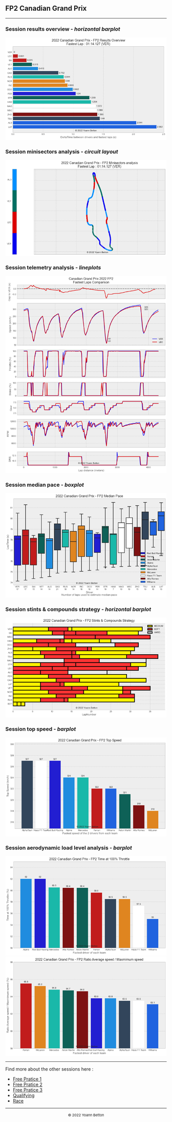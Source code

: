 ## FP2 Canadian Grand Prix

---

### Session results overview - *horizontal barplot*

<img src="/output/2022-06-19_Canadian_Grand_Prix/fp2_results_overview_white.png?raw=true"/>

### Session minisectors analysis - *circuit layout*

<img src="/output/2022-06-19_Canadian_Grand_Prix/fp2_minisectors_analysis_white.png?raw=true"/>

### Session telemetry analysis - *lineplots*

<img src="/output/2022-06-19_Canadian_Grand_Prix/fp2_telemetry_analysis_white.png?raw=true"/>

### Session median pace - *boxplot*

<img src="/output/2022-06-19_Canadian_Grand_Prix/fp2_median_pace_white.png?raw=true"/>

### Session stints & compounds strategy - *horizontal barplot*

<img src="/output/2022-06-19_Canadian_Grand_Prix/fp2_stints_compounds_stategy_white.png?raw=true"/>

### Session top speed - *barplot*

<img src="/output/2022-06-19_Canadian_Grand_Prix/topspeed_fp2_white.png?raw=true"/>

### Session aerodynamic load level analysis - *barplot*

<img src="/output/2022-06-19_Canadian_Grand_Prix/fp2_maximum_throttle_white.png?raw=true"/>

<img src="/output/2022-06-19_Canadian_Grand_Prix/fp2_speed_ratio_white.png?raw=true"/>

--- 

Find more about the other sessions here :
  - [Free Pratice 1](/page/FP1/2022-06-19_Canadian_Grand_Prix)  
  - [Free Pratice 2](/page/FP2/2022-06-19_Canadian_Grand_Prix) 
  - [Free Pratice 3](/page/FP3/2022-06-19_Canadian_Grand_Prix)
  - [Qualifying](/page/Qualifying/2022-06-19_Canadian_Grand_Prix) 
  - [Race](/page/Race/2022-06-19_Canadian_Grand_Prix)

---

<div style="text-align: center">
  <p style="font-size:11px">&copy; 2022 Yoann Betton</p>
</div>

<!-- ---

<p style="font-size:11px">Page generated from <a href="https://github.com/yoannbtn/yoannbtn.github.io">github.com/yoannbtn</a>.</p> -->
